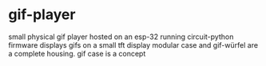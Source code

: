 # gif-player
small physical gif player hosted on an esp-32 running circuit-python firmware
displays gifs on a small tft display
modular case and gif-würfel are a complete housing.
gif case is a concept
